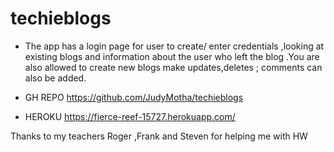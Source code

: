 # techieblogs
* The app has a login page for user to create/ enter credentials ,looking at existing blogs and information about the user who left the blog .You are also allowed to create new blogs make updates,deletes  ; comments can also be added.

* GH REPO https://github.com/JudyMotha/techieblogs

* HEROKU  https://fierce-reef-15727.herokuapp.com/

Thanks to my teachers Roger ,Frank and Steven for helping me with HW





